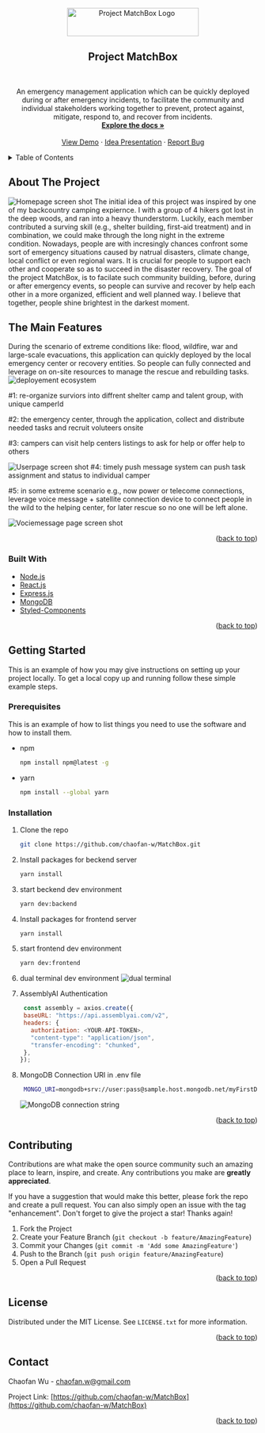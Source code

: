 <div id="top"></div>

<!-- PROJECT LOGO -->

<br />
<div align="center">
  <a href="https://github.com/chaofan-w/MatchBox">
    <img src="./frontend/public/screenshots/MatchBox-Logo-white.png" alt="Project MatchBox Logo" width="266" height="57">
  </a>

<br />
<h2 align="center">Project MatchBox</h2>
<br />

  <p align="center">
    An emergency management application which can be quickly deployed during or after emergency incidents, to facilitate the community and individual stakeholders working together to prevent, protect against, mitigate, respond to, and recover from incidents.
    <br />
    <a href="https://github.com/chaofan-w/MatchBox"><strong>Explore the docs »</strong></a>
    <br />
    <br />
    <a href="https://projectmatchbox.netlify.app/">View Demo</a>
    ·
    <a href="https://app.pitch.com/app/presentation/dcc39a12-e9a5-4371-ad66-c873c1f6d39f/e25c79fd-a885-44b7-80ba-dafe39342542">Idea Presentation</a>
    ·
    <a href="https://github.com/chaofan-w/MatchBox/issues">Report Bug</a>
  </p>
</div>

<!-- TABLE OF CONTENTS -->
<details>
  <summary>Table of Contents</summary>
  <ol>
    <li>
      <a href="#about-the-project">About The Project</a>
      <li><a href="#the-main-features">The Main Features</a></li>
      <ul>
        <li><a href="#built-with">Built With</a></li>
      </ul>
    </li>
    <li>
      <a href="#getting-started">Getting Started</a>
      <ul>
        <li><a href="#prerequisites">Prerequisites</a></li>
        <li><a href="#installation">Installation</a></li>
      </ul>
    </li>
    <!-- <li><a href="#roadmap">Roadmap</a></li> -->
    <li><a href="#contributing">Contributing</a></li>
    <li><a href="#license">License</a></li>
    <li><a href="#contact">Contact</a></li>
    <!-- <li><a href="#acknowledgments">Acknowledgments</a></li> -->
  </ol>
</details>

<!-- ABOUT THE PROJECT -->

## About The Project

![Homepage screen shot][hompepage-screenshot]
The initial idea of this project was inspired by one of my backcountry camping expiernce.
I with a group of 4 hikers got lost in the deep woods, and ran into a heavy thunderstorm.
Luckily, each member contributed a surving skill (e.g., shelter building, first-aid treatment) and in combination, we could make through the long night in the extreme condition.
Nowadays, people are with incresingly chances confront some sort of emergency situations caused by natrual disasters, climate change, local conflict or even regional wars.
It is crucial for people to support each other and cooperate so as to succeed in the disaster recovery.
The goal of the project MatchBox, is to facilate such community building, before, during or after emergency events, so people can survive and recover by help each other in a more organized, efficient and well planned way.
I believe that together, people shine brightest in the darkest moment.

<!-- Main Features -->

## The Main Features

During the scenario of extreme conditions like: flood, wildfire, war and large-scale evacuations,
this application can quickly deployed by the local emergency center or recovery entities. So people can fully connected and leverage on on-site resources to manage the rescue and rebuilding tasks.
![deployement ecosystem][ecosystem-screenshot]

#1: re-organize surviors into diffrent shelter camp and talent group, with unique camperId

#2: the emergency center, through the application, collect and distribute needed tasks and recruit voluteers onsite

#3: campers can visit help centers listings to ask for help or offer help to others

![Userpage screen shot][user-page-screenshot]
#4: timely push message system can push task assignment and status to individual camper

#5: in some extreme scenario e.g., now power or telecome connections, leverage voice message + satellite connection device to connect people in the wild to the helping center, for later rescue so no one will be left alone.

![Vociemessage page screen shot][voicemsg-screenshot]

<p align="right">(<a href="#top">back to top</a>)</p>

### Built With

- [Node.js](https://nodejs.org/)
- [React.js](https://reactjs.org/)
- [Express.js](https://expressjs.com/)
- [MongoDB](https://www.mongodb.com/)
- [Styled-Components](https://styled-components.com/)

<p align="right">(<a href="#top">back to top</a>)</p>

<!-- GETTING STARTED -->

## Getting Started

This is an example of how you may give instructions on setting up your project locally.
To get a local copy up and running follow these simple example steps.

### Prerequisites

This is an example of how to list things you need to use the software and how to install them.

- npm
  ```sh
  npm install npm@latest -g
  ```
- yarn
  ```sh
  npm install --global yarn
  ```

### Installation

1. Clone the repo
   ```sh
   git clone https://github.com/chaofan-w/MatchBox.git
   ```
2. Install packages for beckend server
   ```sh
   yarn install
   ```
3. start beckend dev environment
   ```sh
   yarn dev:backend
   ```
4. Install packages for frontend server
   ```sh
   yarn install
   ```
5. start frontend dev environment

   ```sh
   yarn dev:frontend
   ```

6. dual terminal dev environment
   ![dual terminal](./frontend/public/screenshots/dual-terminal.png)

7. AssemblyAI Authentication
   ```js
    const assembly = axios.create({
    baseURL: "https://api.assemblyai.com/v2",
    headers: {
      authorization: <YOUR-API-TOKEN>,
      "content-type": "application/json",
      "transfer-encoding": "chunked",
    },
   });
   ```
8. MongoDB Connection URI in .env file
   ```sh
    MONGO_URI=mongodb+srv://user:pass@sample.host.mongodb.net/myFirstDatabase?retryWrites=true&w=majority
   ```
   ![MongoDB connection string][mongodb-screenshot]

<p align="right">(<a href="#top">back to top</a>)</p>

## Contributing

Contributions are what make the open source community such an amazing place to learn, inspire, and create. Any contributions you make are **greatly appreciated**.

If you have a suggestion that would make this better, please fork the repo and create a pull request. You can also simply open an issue with the tag "enhancement".
Don't forget to give the project a star! Thanks again!

1. Fork the Project
2. Create your Feature Branch (`git checkout -b feature/AmazingFeature`)
3. Commit your Changes (`git commit -m 'Add some AmazingFeature'`)
4. Push to the Branch (`git push origin feature/AmazingFeature`)
5. Open a Pull Request

<p align="right">(<a href="#top">back to top</a>)</p>

<!-- LICENSE -->

## License

Distributed under the MIT License. See `LICENSE.txt` for more information.

<p align="right">(<a href="#top">back to top</a>)</p>

<!-- CONTACT -->

## Contact

Chaofan Wu - chaofan.w@gmail.com

Project Link: [https://github.com/chaofan-w/MatchBox](https://github.com/chaofan-w/MatchBox)

<p align="right">(<a href="#top">back to top</a>)</p>

<!-- ACKNOWLEDGMENTS -->

<!-- ## Acknowledgments

- []()
- []()
- []()

<p align="right">(<a href="#top">back to top</a>)</p> -->

<!-- MARKDOWN LINKS & IMAGES -->
<!-- https://www.markdownguide.org/basic-syntax/#reference-style-links -->

[contributors-shield]: https://img.shields.io/github/contributors/chaofan-w/MatchBox.svg?style=for-the-badge
[contributors-url]: https://github.com/chaofan-w/MatchBox/graphs/contributors
[forks-shield]: https://img.shields.io/github/forks/chaofan-w/MatchBox.svg?style=for-the-badge
[forks-url]: https://github.com/chaofan-w/MatchBox/network/members
[stars-shield]: https://img.shields.io/github/stars/chaofan-w/MatchBox.svg?style=for-the-badge
[stars-url]: https://github.com/chaofan-w/MatchBox/stargazers
[issues-shield]: https://img.shields.io/github/issues/chaofan-w/MatchBox.svg?style=for-the-badge
[issues-url]: https://github.com/chaofan-w/MatchBox/issues
[license-shield]: https://img.shields.io/github/license/chaofan-w/MatchBox.svg?style=for-the-badge
[license-url]: https://github.com/chaofan-w/MatchBox/blob/master/LICENSE.txt
[linkedin-shield]: https://img.shields.io/badge/-LinkedIn-black.svg?style=for-the-badge&logo=linkedin&colorB=555
[linkedin-url]: https://linkedin.com/in/chaofanwu
[hompepage-screenshot]: ./frontend/public/screenshots/home-page.png
[user-page-screenshot]: ./frontend/public/screenshots/camper_page_inbox.png
[voicemsg-screenshot]: ./frontend/public/screenshots/vo-message-listing.png
[ecosystem-screenshot]: ./frontend/public/screenshots/deployment-ecosystem.png
[mongodb-screenshot]: ./frontend/public/screenshots/connection-string-parts.png
